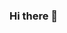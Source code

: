 ### Hi there 👋

<!--
**optitudes/optitudes** is a ✨ _special_ ✨ repository because its `README.md` (this file) appears on your GitHub profile.

Here are some ideas to get you started:

- 🔭 Actualmente me encuentro trabajando como junior backend con laravel
- 🌱 Actualmente me encuentro estudiando ing de sistemas(VII semestre) ...
- 👯 Busco colaborar en proyectos laravel, Spring y flask ...
- 💬 pueden dejar dudas relacionadas con backend
- 📫 email: sebasacuasssssrio@gmail.com con la etiqueta [git git!]
- 😄 optitudes, opt, optt, michky, pueden referirse a mi con ese nombre, y de pronombre("el")
- ⚡ me gusta enfrentar retos a nivel de lógica y solución de problemas, soy creativo y me gustan los ambientes multiculturales
